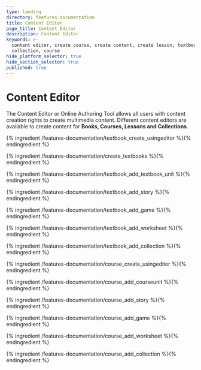 ```yaml
---
type: landing
directory: features-documentation
title: Content Editor
page_title: Content Editor
description: Content Editor
keywords: >-
  content editor, create course, create content, create lesson, textbook,
  collection, course
hide_platform_selector: true
hide_section_selector: true
published: true
---
```

# Content Editor

The Content Editor or Online Authoring Tool allows all users with content creation rights to create multimedia content. Different content editors are available to create content for **Books, Courses, Lessons and Collections**. 

{% ingredient /features-documentation/textbook_create_usingeditor %}{% endingredient %}

{% ingredient /features-documentation/create_textbooks %}{% endingredient %}

{% ingredient /features-documentation/textbook_add_textbook_unit %}{% endingredient %}

{% ingredient /features-documentation/textbook_add_story %}{% endingredient %}

{% ingredient /features-documentation/textbook_add_game %}{% endingredient %}

{% ingredient /features-documentation/textbook_add_worksheet %}{% endingredient %}

{% ingredient /features-documentation/textbook_add_collection %}{% endingredient %}

{% ingredient /features-documentation/course_create_usingeditor %}{% endingredient %}

{% ingredient /features-documentation/course_add_courseunit %}{% endingredient %}

{% ingredient /features-documentation/course_add_story %}{% endingredient %}

{% ingredient /features-documentation/course_add_game %}{% endingredient %}

{% ingredient /features-documentation/course_add_worksheet %}{% endingredient %}

{% ingredient /features-documentation/course_add_collection %}{% endingredient %}
